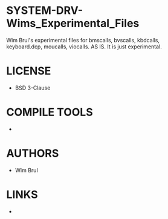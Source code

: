 # SYSTEM-DRV-Wims_Experimental_Files
Wim Brul's experimental files for bmscalls, bvscalls, kbdcalls, keyboard.dcp, moucalls, viocalls.
AS IS. It is just experimental. 

LICENSE
===============
* BSD 3-Clause

COMPILE TOOLS
===============
* 
 
AUTHORS
===============
* Wim Brul

LINKS
===============
* 

